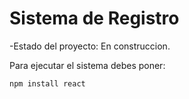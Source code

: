 <h1>Sistema de Registro</h1>

-Estado del proyecto: En construccion.

Para ejecutar el sistema debes poner:

```npm install react```


